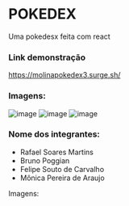 # POKEDEX
Uma pokedesx feita com react

### Link demonstração
https://molinapokedex3.surge.sh/

### Imagens:
![image](https://user-images.githubusercontent.com/68256101/126093330-021dc9fe-1f4c-4284-a2fc-fb809d0fc369.png)
![image](https://user-images.githubusercontent.com/68256101/126093437-ec8b5935-d1c5-4121-8933-b1ef8cf27ccf.png)
![image](https://user-images.githubusercontent.com/68256101/126093463-c822cce2-0cff-401b-a650-1c34addc2a3b.png)


### Nome dos integrantes: 
- Rafael Soares Martins
- Bruno Poggian
- Felipe Souto de Carvalho
- Mônica Pereira de Araujo


Imagens:
